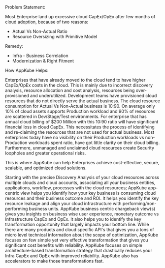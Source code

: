 Problem Statement:

Most Enterprise land up excessive cloud CapEx/OpEx after few months of cloud adoption, because of two reasons:

-   Actual Vs Non-Actual Ratio
-   Resource Oversizing with Primitive Model

Remedy:

-   Infra - Business Correlation
-   Modernization & Right Fitment

How AppKube Helps:


Enterprises that have already moved to the cloud tend to have higher CapEx/OpEx costs in the cloud. This is mainly due to incorrect discovery analysis, resource allocation and cost analysis, resources being over-provisioned and underutilized. Development teams have provisioned cloud resources that do not directly serve the actual business. The cloud resource consumption for Actual Vs Non-Actual business is 10:90. On average only 10% of cloud assets supports Production workload and 90% of resources are scattered in Dev/Stage/Test environments. For enterprise that has annual cloud billing of $200 Million with this 10:90 ratio will have significant financial loss in cloud CapEx. This necessitates the process of identifying and re-claiming the resources that are not used for actual business.  Most enterprises today have no visibility on their Production workloads vs non-Production workloads spent ratio, have got little clarity on their cloud billing. Furthermore, unmanaged and unclaimed cloud resources create Security loopholes and greater operational risks.

This is where AppKube can help Enterprises achieve cost-effective, secure, scalable, and optimized cloud solutions.

 
Starting with the precise Discovery Analysis of your cloud resources across multiple clouds and cloud accounts, associating all your business entities, applications, workflow, processes with the cloud resources; AppKube app-centric view helps you identify how your key business is consuming cloud resources and their business outcome and ROI. It helps you identify the key resource leakage and align your cloud infrastructure with performing/non-performing business units. AppKube business centric chargeback view(s) gives you insights on business wise user experience, monetary outcome vs Infrastructure CapEx and OpEx. It also helps you to identify the key transformation opportunity that largely impacts your bottom line. While there are many products and cloud specific API's that gives you a tons of micro level technical information about the scope of optimization, AppKube focuses on few simple yet very effective transformation that gives you significant cost benefits with reliability. AppKube focuses on simple architecture-based transformation strategy that drastically reduces your Infra CapEx and OpEx with improved reliability. AppKube also has accelerators to make those transformations fast.
